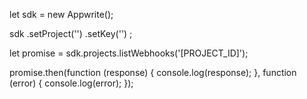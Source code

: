let sdk = new Appwrite();

sdk
    .setProject('')
    .setKey('')
;

let promise = sdk.projects.listWebhooks('[PROJECT_ID]');

promise.then(function (response) {
    console.log(response);
}, function (error) {
    console.log(error);
});
